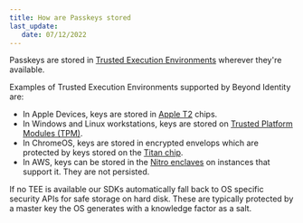 ```yaml
---
title: How are Passkeys stored
last_update: 
   date: 07/12/2022
---
```


Passkeys are stored in [Trusted Execution Environments](https://en.wikipedia.org/wiki/Trusted_execution_environment) wherever they're available. 

Examples of Trusted Execution Environments supported by Beyond Identity are: 

- In Apple Devices, keys are stored in [Apple T2](https://en.wikipedia.org/wiki/Apple_T2) chips.
- In Windows and Linux workstations, keys are stored on [Trusted Platform Modules (TPM)](https://en.wikipedia.org/wiki/TPM2).
- In ChromeOS, keys are stored in encrypted envelops which are protected by keys stored on the [Titan chip](https://cloud.google.com/blog/products/identity-security/titan-in-depth-security-in-plaintext). 
- In AWS, keys can be stored in the [Nitro enclaves](https://aws.amazon.com/ec2/nitro/) on instances that support it. They are not persisted. 

If no TEE is available our SDKs automatically fall back to OS specific security APIs for safe storage on hard disk. These are typically protected by a master key the OS generates with a knowledge factor as a salt. 
